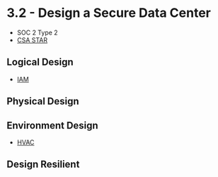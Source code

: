 # 3.2 - Design a Secure Data Center

- SOC 2 Type 2
- [CSA STAR](../../Standards/CSA_STAR.md)

## Logical Design

- [IAM](../../Definitions/I.md#identity-access-management-iam)

## Physical Design

## Environment Design

- [HVAC](../../Definitions/H.md#heating-ventilation-and-air-conditioning-hvac)

## Design Resilient
